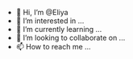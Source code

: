 - 👋 Hi, I’m @Eliya
- 👀 I’m interested in ...
- 🌱 I’m currently learning ...
- 💞️ I’m looking to collaborate on ...
- 📫 How to reach me ...

<!---
Eliya/Eliya is a ✨ special ✨ repository because its `README.md` (this file) appears on your GitHub profile.
You can click the Preview link to take a look at your changes.
--->
